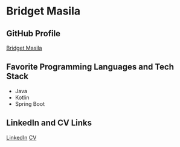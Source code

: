 # Bridget Masila

## GitHub Profile
[Bridget Masila](https://github.com/Bridget-Masila)

## Favorite Programming Languages and Tech Stack
- Java
- Kotlin
- Spring Boot

## LinkedIn and CV Links
[LinkedIn](https://www.linkedin.com/in/bridget-masila)
[CV](https://example.com/bridget-masila-cv)